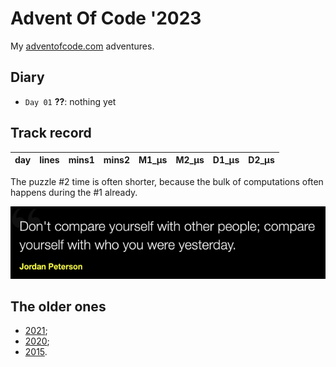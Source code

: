 # Advent Of Code '2023

My [adventofcode.com](https://adventofcode.com) adventures.<br />

## Diary

* `Day 01` **??**: nothing yet

## Track record

| day | lines | mins1 | mins2 | M1_µs | M2_µs | D1_µs | D2_µs |
|----:|------:|------:|------:|------:|------:|------:|------:|

The puzzle #2 time is often shorter, because the bulk of computations often happens during the #1 already.

![](quote.png)

## The older ones

* [2021](https://github.com/valango/adventOfCode_2021);
* [2020](https://github.com/valango/adventOfCode);
* [2015](https://github.com/valango/AdventOfCode_2015).
